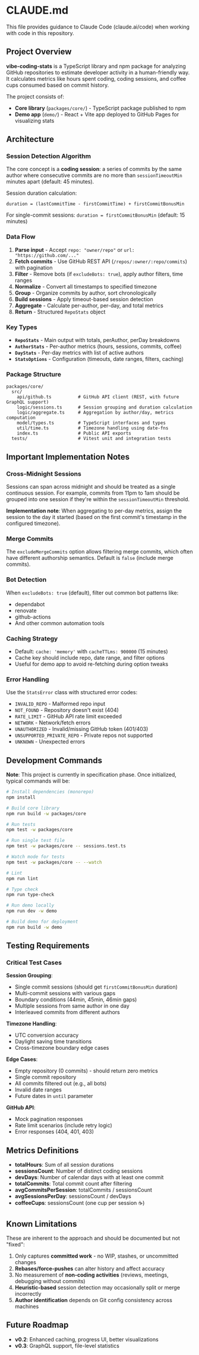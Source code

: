 # CLAUDE.md

This file provides guidance to Claude Code (claude.ai/code) when working with code in this repository.

## Project Overview

**vibe-coding-stats** is a TypeScript library and npm package for analyzing GitHub repositories to estimate developer activity in a human-friendly way. It calculates metrics like hours spent coding, coding sessions, and coffee cups consumed based on commit history.

The project consists of:
- **Core library** (`packages/core/`) - TypeScript package published to npm
- **Demo app** (`demo/`) - React + Vite app deployed to GitHub Pages for visualizing stats

## Architecture

### Session Detection Algorithm

The core concept is a **coding session**: a series of commits by the same author where consecutive commits are no more than `sessionTimeoutMin` minutes apart (default: 45 minutes).

Session duration calculation:
```
duration = (lastCommitTime - firstCommitTime) + firstCommitBonusMin
```

For single-commit sessions: `duration = firstCommitBonusMin` (default: 15 minutes)

### Data Flow

1. **Parse input** - Accept `repo: "owner/repo"` or `url: "https://github.com/..."`
2. **Fetch commits** - Use GitHub REST API (`/repos/:owner/:repo/commits`) with pagination
3. **Filter** - Remove bots (if `excludeBots: true`), apply author filters, time ranges
4. **Normalize** - Convert all timestamps to specified timezone
5. **Group** - Organize commits by author, sort chronologically
6. **Build sessions** - Apply timeout-based session detection
7. **Aggregate** - Calculate per-author, per-day, and total metrics
8. **Return** - Structured `RepoStats` object

### Key Types

- **`RepoStats`** - Main output with totals, perAuthor, perDay breakdowns
- **`AuthorStats`** - Per-author metrics (hours, sessions, commits, coffee)
- **`DayStats`** - Per-day metrics with list of active authors
- **`StatsOptions`** - Configuration (timeouts, date ranges, filters, caching)

### Package Structure

```
packages/core/
  src/
    api/github.ts          # GitHub API client (REST, with future GraphQL support)
    logic/sessions.ts      # Session grouping and duration calculation
    logic/aggregate.ts     # Aggregation by author/day, metrics computation
    model/types.ts         # TypeScript interfaces and types
    util/time.ts           # Timezone handling using date-fns
    index.ts               # Public API exports
  tests/                   # Vitest unit and integration tests
```

## Important Implementation Notes

### Cross-Midnight Sessions

Sessions can span across midnight and should be treated as a single continuous session. For example, commits from 11pm to 1am should be grouped into one session if they're within the `sessionTimeoutMin` threshold.

**Implementation note**: When aggregating to per-day metrics, assign the session to the day it started (based on the first commit's timestamp in the configured timezone).

### Merge Commits

The `excludeMergeCommits` option allows filtering merge commits, which often have different authorship semantics. Default is `false` (include merge commits).

### Bot Detection

When `excludeBots: true` (default), filter out common bot patterns like:
- dependabot
- renovate
- github-actions
- And other common automation tools

### Caching Strategy

- Default: `cache: 'memory'` with `cacheTTLms: 900000` (15 minutes)
- Cache key should include repo, date range, and filter options
- Useful for demo app to avoid re-fetching during option tweaks

### Error Handling

Use the `StatsError` class with structured error codes:
- `INVALID_REPO` - Malformed repo input
- `NOT_FOUND` - Repository doesn't exist (404)
- `RATE_LIMIT` - GitHub API rate limit exceeded
- `NETWORK` - Network/fetch errors
- `UNAUTHORIZED` - Invalid/missing GitHub token (401/403)
- `UNSUPPORTED_PRIVATE_REPO` - Private repos not supported
- `UNKNOWN` - Unexpected errors

## Development Commands

**Note**: This project is currently in specification phase. Once initialized, typical commands will be:

```bash
# Install dependencies (monorepo)
npm install

# Build core library
npm run build -w packages/core

# Run tests
npm test -w packages/core

# Run single test file
npm test -w packages/core -- sessions.test.ts

# Watch mode for tests
npm test -w packages/core -- --watch

# Lint
npm run lint

# Type check
npm run type-check

# Run demo locally
npm run dev -w demo

# Build demo for deployment
npm run build -w demo
```

## Testing Requirements

### Critical Test Cases

**Session Grouping**:
- Single commit sessions (should get `firstCommitBonusMin` duration)
- Multi-commit sessions with various gaps
- Boundary conditions (44min, 45min, 46min gaps)
- Multiple sessions from same author in one day
- Interleaved commits from different authors

**Timezone Handling**:
- UTC conversion accuracy
- Daylight saving time transitions
- Cross-timezone boundary edge cases

**Edge Cases**:
- Empty repository (0 commits) - should return zero metrics
- Single commit repository
- All commits filtered out (e.g., all bots)
- Invalid date ranges
- Future dates in `until` parameter

**GitHub API**:
- Mock pagination responses
- Rate limit scenarios (include retry logic)
- Error responses (404, 401, 403)

## Metrics Definitions

- **totalHours**: Sum of all session durations
- **sessionsCount**: Number of distinct coding sessions
- **devDays**: Number of calendar days with at least one commit
- **totalCommits**: Total commit count after filtering
- **avgCommitsPerSession**: totalCommits / sessionsCount
- **avgSessionsPerDay**: sessionsCount / devDays
- **coffeeCups**: sessionsCount (one cup per session ☕)

## Known Limitations

These are inherent to the approach and should be documented but not "fixed":

1. Only captures **committed work** - no WIP, stashes, or uncommitted changes
2. **Rebases/force-pushes** can alter history and affect accuracy
3. No measurement of **non-coding activities** (reviews, meetings, debugging without commits)
4. **Heuristic-based** session detection may occasionally split or merge incorrectly
5. **Author identification** depends on Git config consistency across machines

## Future Roadmap

- **v0.2**: Enhanced caching, progress UI, better visualizations
- **v0.3**: GraphQL support, file-level statistics
